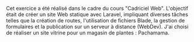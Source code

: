 Cet exercice a été réalisé dans le cadre du cours "Cadriciel Web". L'objectif était de créer un site Web statique avec Laravel, impliquant diverses tâches telles que la création de routes, l'utilisation de fichiers Blade, la gestion de formulaires et la publication sur un serveur à distance (WebDev). J'ai choisi de réaliser un site vitrine pour un magasin de plantes : Pachamama. 